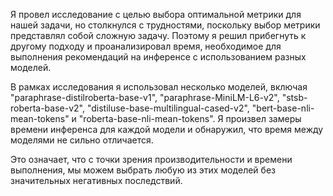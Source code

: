 Я провел исследование с целью выбора оптимальной метрики для нашей задачи, но столкнулся с трудностями, поскольку выбор метрики представлял собой сложную задачу. Поэтому я решил прибегнуть к другому подходу и проанализировал время, необходимое для выполнения рекомендаций на инференсе с использованием разных моделей.

В рамках исследования я использовал несколько моделей, включая "paraphrase-distilroberta-base-v1", "paraphrase-MiniLM-L6-v2", "stsb-roberta-base-v2", "distiluse-base-multilingual-cased-v2", "bert-base-nli-mean-tokens" и "roberta-base-nli-mean-tokens". Я произвел замеры времени инференса для каждой модели и обнаружил, что время между моделями не сильно отличается.

Это означает, что с точки зрения производительности и времени выполнения, мы можем выбрать любую из этих моделей без значительных негативных последствий.
